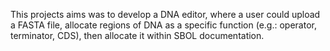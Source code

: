This projects aims was to develop a DNA editor, where a user could upload a FASTA file, allocate  regions of DNA as a specific function (e.g.: operator, terminator, CDS), then allocate it within SBOL documentation.
